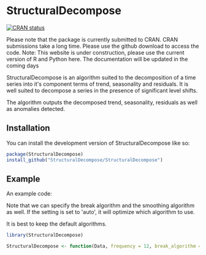 
# StructuralDecompose

<!-- badges: start -->
[![CRAN status](https://www.r-pkg.org/badges/version/StructuralDecompose)](https://CRAN.R-project.org/package=StructuralDecompose)
<!-- badges: end -->

Please note that the package is currently submitted to CRAN. CRAN submissions take a long time. Please use the github download to access the code. 
Note: This website is under construction, please use the current version of R and Python here. The documentation will be updated in the coming days

StructuralDecompose is an algorithm suited to the decomposition of a time series into it's component terms of trend, seasonality and residuals. It is well suited to decompose a series in the presence of significant level shifts. 

The algorithm outputs the decomposed trend, seasonality, residuals as well as anomalies detected. 


## Installation

You can install the development version of StructuralDecompose like so:

``` r
package(StructuralDecompose)
install_github("StructuralDecompose/StructuralDecompose")
```

## Example

An example code:

Note that we can specify the break algorithm and the smoothing algorithm as well. If the setting is set to 'auto', it will optimize which algorithm to use. 

It is best to keep the default algorithms. 

``` r
library(StructuralDecompose)

StructuralDecompose <- function(Data, frequency = 12, break_algorithm = 'strucchange', smoothening_algorithm = 'lowess', break_level = 0.05, median_level = 0.5, mean_level = 0.5, level_length = 0.5, conf_level = 0.5)

```

